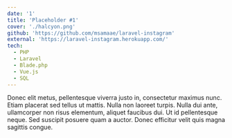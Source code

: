 ```yaml
---
date: '1'
title: 'Placeholder #1'
cover: './halcyon.png'
github: 'https://github.com/msamaae/laravel-instagram'
external: 'https://laravel-instagram.herokuapp.com/'
tech:
  - PHP
  - Laravel
  - Blade.php
  - Vue.js
  - SQL
---
```


Donec elit metus, pellentesque viverra justo in, consectetur maximus nunc. Etiam placerat sed tellus ut mattis. Nulla non laoreet turpis. Nulla dui ante, ullamcorper non risus elementum, aliquet faucibus dui. Ut id pellentesque neque. Sed suscipit posuere quam a auctor. Donec efficitur velit quis magna sagittis congue.
